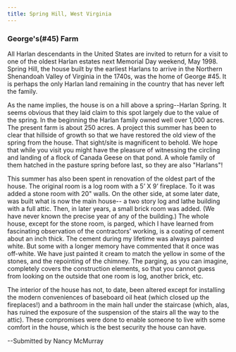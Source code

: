 ```yaml
---
title: Spring Hill, West Virginia
---
```


### George's(#45) Farm

All Harlan descendants in the United States are invited to return for a visit to one of the oldest Harlan estates next Memorial Day weekend, May 1998. Spring Hill, the house built by the earliest Harlans to arrive in the Northern Shenandoah Valley of Virginia in the 1740s, was the home of George #45. It is perhaps the only Harlan land remaining in the country that has never left the family.

As the name implies, the house is on a hill above a spring--Harlan Spring. It seems obvious that they laid claim to this spot largely due to the value of the spring. In the beginning the Harlan family owned well over 1,000 acres. The present farm is about 250 acres. A project this summer has been to clear that hillside of growth so that we have restored the old view of the spring from the house. That sight/site is magnificent to behold. We hope that while you visit you might have the pleasure of witnessing the circling and landing of a flock of Canada Geese on that pond. A whole family of them hatched in the pasture spring before last, so they are also "Harlans"!

This summer has also been spent in renovation of the oldest part of the house. The original room is a log room with a 5’ X 9’ fireplace. To it was added a stone room with 20" walls. On the other side, at some later date, was built what is now the main house-- a two story log and lathe building with a full attic. Then, in later years, a small brick room was added. (We have never known the precise year of any of the building.) The whole house, except for the stone room, is parged, which I have learned from fascinating observation of the contractors’ working, is a coating of cement about an inch thick. The cement during my lifetime was always painted white. But some with a longer memory have commented that it once was off-white. We have just painted it cream to match the yellow in some of the stones, and the repointing of the chimney. The parging, as you can imagine, completely covers the construction elements, so that you cannot guess from looking on the outside that one room is log, another brick, etc.

The interior of the house has not, to date, been altered except for installing the modern conveniences of baseboard oil heat (which closed up the fireplaces!) and a bathroom in the main hall under the staircase (which, alas, has ruined the exposure of the suspension of the stairs all the way to the attic). These compromises were done to enable someone to live with some comfort in the house, which is the best security the house can have.

--Submitted by Nancy McMurray